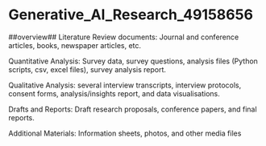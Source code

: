 # Generative_AI_Research_49158656
##overview##
Literature Review documents: Journal and conference articles, books, newspaper
articles, etc.

Quantitative Analysis: Survey data, survey questions, analysis files (Python scripts, csv,
excel files), survey analysis report.

Qualitative Analysis: several interview transcripts, interview protocols, consent forms,
analysis/insights report, and data visualisations.

Drafts and Reports: Draft research proposals, conference papers, and final reports.

Additional Materials: Information sheets, photos, and other media files
